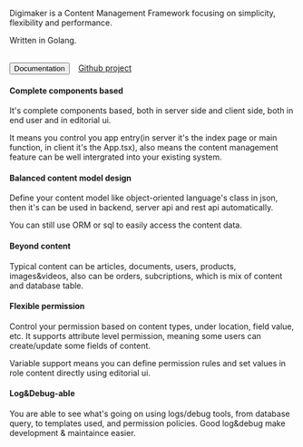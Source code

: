 Digimaker is a Content Management Framework focusing on simplicity, flexibility and performance. 

Written in Golang.

<br />
<a href="https://digimaker.org/doc"><button class="btn btn-primary">Documentation</button></a>  &nbsp;&nbsp; <a href="https://github.com/digimakergo/digimaker">Github project</a>

<br />

#### Complete components based
It's complete components based, both in server side and client side, both in end user and in editorial ui.

It means you control you app entry(in server it's the index page or main function, in client it's the App.tsx), also means the content management feature can be well intergrated into your existing system.

#### Balanced content model design
Define your content model like object-oriented language's class in json, then it's can be used in backend, server api and rest api automatically.

You can still use ORM or sql to easily access the content data.

#### Beyond content
Typical content can be articles, documents, users, products, images&videos, also can be orders, subcriptions, which is mix of content and database table. 

#### Flexible permission
Control your permission based on content types, under location, field value, etc. It supports attribute level permission, meaning some users can create/update some fields of content.

Variable support means you can define permission rules and set values in role content directly using editorial ui.

#### Log&Debug-able
You are able to see what's going on using logs/debug tools, from database query, to templates used, and permission policies. Good log&debug make development & maintaince easier.